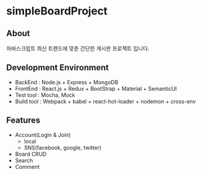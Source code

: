 # simpleBoardProject

## About

자바스크립트 최신 트렌드에 맞춘 간단한 게시판 프로젝트 입니다.

## Development Environment

- BackEnd : Node.js + Express + MongoDB
- FrontEnd : React.js + Redux + BootStrap + Material + SemanticUI
- Test tool : Mocha, Mock
- Build tool : Webpack + babel + react-hot-loader + nodemon + cross-env

## Features

- Account(Login & Join)
  - local
  - SNS(facebook, google, twitter)
- Board CRUD
- Search
- Comment
